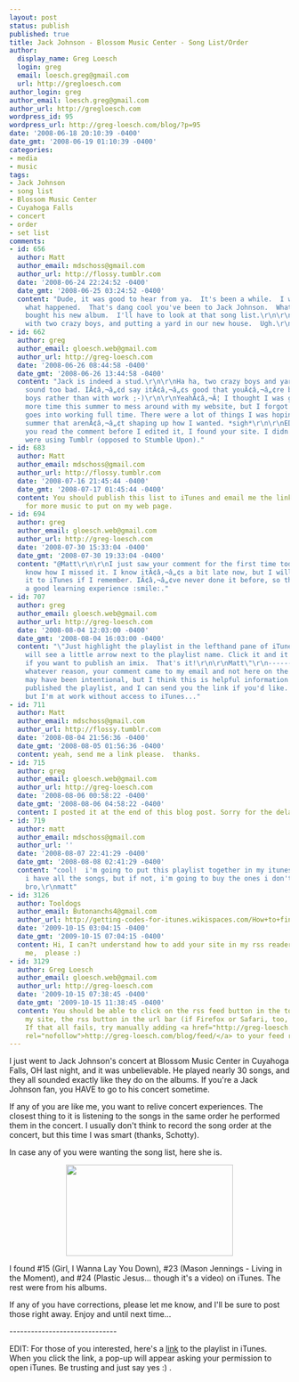 ```yaml
---
layout: post
status: publish
published: true
title: Jack Johnson - Blossom Music Center - Song List/Order
author:
  display_name: Greg Loesch
  login: greg
  email: loesch.greg@gmail.com
  url: http://gregloesch.com
author_login: greg
author_email: loesch.greg@gmail.com
author_url: http://gregloesch.com
wordpress_id: 95
wordpress_url: http://greg-loesch.com/blog/?p=95
date: '2008-06-18 20:10:39 -0400'
date_gmt: '2008-06-19 01:10:39 -0400'
categories:
- media
- music
tags:
- Jack Johnson
- song list
- Blossom Music Center
- Cuyahoga Falls
- concert
- order
- set list
comments:
- id: 656
  author: Matt
  author_email: mdschoss@gmail.com
  author_url: http://flossy.tumblr.com
  date: '2008-06-24 22:24:52 -0400'
  date_gmt: '2008-06-25 03:24:52 -0400'
  content: "Dude, it was good to hear from ya.  It's been a while.  I was wondering
    what happened.  That's dang cool you've been to Jack Johnson.  What a stud.  I
    bought his new album.  I'll have to look at that song list.\r\n\r\nI've been busy
    with two crazy boys, and putting a yard in our new house.  Ugh.\r\n\r\nMatt"
- id: 662
  author: greg
  author_email: gloesch.web@gmail.com
  author_url: http://greg-loesch.com
  date: '2008-06-26 08:44:58 -0400'
  date_gmt: '2008-06-26 13:44:58 -0400'
  content: "Jack is indeed a stud.\r\n\r\nHa ha, two crazy boys and yard work doesnÃ¢â‚¬â„¢t
    sound too bad. IÃ¢â‚¬â„¢d say itÃ¢â‚¬â„¢s good that youÃ¢â‚¬â„¢re busy with your
    boys rather than with work ;-)\r\n\r\nYeahÃ¢â‚¬Â¦ I thought I was going to have
    more time this summer to mess around with my website, but I forgot how much time
    goes into working full time. There were a lot of things I was hoping to do this
    summer that arenÃ¢â‚¬â„¢t shaping up how I wanted. *sigh*\r\n\r\nEDIT:\r\nIn case
    you read the comment before I edited it, I found your site. I didn't realize you
    were using Tumblr (opposed to Stumble Upon)."
- id: 683
  author: Matt
  author_email: mdschoss@gmail.com
  author_url: http://flossy.tumblr.com
  date: '2008-07-16 21:45:44 -0400'
  date_gmt: '2008-07-17 01:45:44 -0400'
  content: You should publish this list to iTunes and email me the link.  I'm looking
    for more music to put on my web page.
- id: 694
  author: greg
  author_email: gloesch.web@gmail.com
  author_url: http://greg-loesch.com
  date: '2008-07-30 15:33:04 -0400'
  date_gmt: '2008-07-30 19:33:04 -0400'
  content: "@Matt\r\n\r\nI just saw your comment for the first time todayÃ¢â‚¬Â¦ donÃ¢â‚¬â„¢t
    know how I missed it. I know itÃ¢â‚¬â„¢s a bit late now, but I will still publish
    it to iTunes if I remember. IÃ¢â‚¬â„¢ve never done it before, so this would be
    a good learning experience :smile:."
- id: 707
  author: greg
  author_email: gloesch.web@gmail.com
  author_url: http://greg-loesch.com
  date: '2008-08-04 12:03:00 -0400'
  date_gmt: '2008-08-04 16:03:00 -0400'
  content: "\"Just highlight the playlist in the lefthand pane of iTunes, then you
    will see a little arrow next to the playlist name. Click it and it will ask you
    if you want to publish an imix.  That's it!\r\n\r\nMatt\"\r\n-------------\r\nFor
    whatever reason, your comment came to my email and not here on the site. That
    may have been intentional, but I think this is helpful information :smile:\r\n\r\nI
    published the playlist, and I can send you the link if you'd like. I'd do it now,
    but I'm at work without access to iTunes..."
- id: 711
  author: Matt
  author_email: mdschoss@gmail.com
  author_url: http://flossy.tumblr.com
  date: '2008-08-04 21:56:36 -0400'
  date_gmt: '2008-08-05 01:56:36 -0400'
  content: yeah, send me a link please.  thanks.
- id: 715
  author: greg
  author_email: gloesch.web@gmail.com
  author_url: http://greg-loesch.com
  date: '2008-08-06 00:58:22 -0400'
  date_gmt: '2008-08-06 04:58:22 -0400'
  content: I posted it at the end of this blog post. Sorry for the delay.
- id: 719
  author: matt
  author_email: mdschoss@gmail.com
  author_url: ''
  date: '2008-08-07 22:41:29 -0400'
  date_gmt: '2008-08-08 02:41:29 -0400'
  content: "cool!  i'm going to put this playlist together in my itunes.  i think
    i have all the songs, but if not, i'm going to buy the ones i don't.\r\n\r\nthanks
    bro,\r\nmatt"
- id: 3126
  author: Tooldogs
  author_email: Butonanchs4@gmail.com
  author_url: http://getting-codes-for-itunes.wikispaces.com/How+to+find+iTunes+Codes
  date: '2009-10-15 03:04:15 -0400'
  date_gmt: '2009-10-15 07:04:15 -0400'
  content: Hi, I can?t understand how to add your site in my rss reader. Can you Help
    me,  please :)
- id: 3129
  author: Greg Loesch
  author_email: gloesch.web@gmail.com
  author_url: http://greg-loesch.com
  date: '2009-10-15 07:38:45 -0400'
  date_gmt: '2009-10-15 11:38:45 -0400'
  content: You should be able to click on the rss feed button in the top right of
    my site, the rss button in the url bar (if Firefox or Safari, too, I believe).
    If that all fails, try manually adding <a href="http://greg-loesch.com/blog/feed/"
    rel="nofollow">http://greg-loesch.com/blog/feed/</a> to your feed reader.
---
```

<p>I just went to Jack Johnson's concert at Blossom Music Center in Cuyahoga Falls, OH last night, and it was unbelievable. He played nearly 30 songs, and they all sounded exactly like they do on the albums. If you're a Jack Johnson fan, you HAVE to go to his concert sometime.</p>
<p>If any of you are like me, you want to relive concert experiences. The closest thing to it is listening to the songs in the same order he performed them in the concert. I usually don't think to record the song order at the concert, but this time I was smart (thanks, Schotty).</p>
<p>In case any of you were wanting the song list, here she is.</p>
<p style="text-align: center;"><a href="http://greg-loesch.com/blog/blog.pics/2008/06/picture-11.png"><img class="alignnone size-medium wp-image-96 aligncenter" title="Song List" src="http://greg-loesch.com/blog/blog.pics/2008/06/picture-11-300x164.png" alt="" width="300" height="164" /></a></p>
<p>I found #15 (Girl, I Wanna Lay You Down), #23 (Mason Jennings - Living in the Moment), and #24 (Plastic Jesus... though it's a video) on iTunes. The rest were from his albums.</p>
<p>If any of you have corrections, please let me know, and I'll be sure to post those right away. Enjoy and until next time...</p>
<p>------------------------------</p>
<p>EDIT: For those of you interested, here's a <a title="Blossomin' with JJ - iTunes playlist" href="http://ax.phobos.apple.com.edgesuite.net/WebObjects/MZStore.woa/wa/browserRedirect?url=itms%253A%252F%252Fax.phobos.apple.com.edgesuite.net%252FWebObjects%252FMZStore.woa%252Fwa%252FviewIMix%253Fid%253D286850877" target="_blank">link</a> to the playlist in iTunes. When you click the link, a pop-up will appear asking your permission to open iTunes. Be trusting and just say yes :) .</p>
